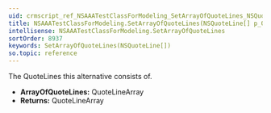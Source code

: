 ```yaml
---
uid: crmscript_ref_NSAAATestClassForModeling_SetArrayOfQuoteLines_NSQuoteLine__p_0
title: NSAAATestClassForModeling.SetArrayOfQuoteLines(NSQuoteLine[] p_0)
intellisense: NSAAATestClassForModeling.SetArrayOfQuoteLines
sortOrder: 8937
keywords: SetArrayOfQuoteLines(NSQuoteLine[])
so.topic: reference
---
```



The QuoteLines this alternative consists of.



* **ArrayOfQuoteLines:** QuoteLineArray
* **Returns:** QuoteLineArray


